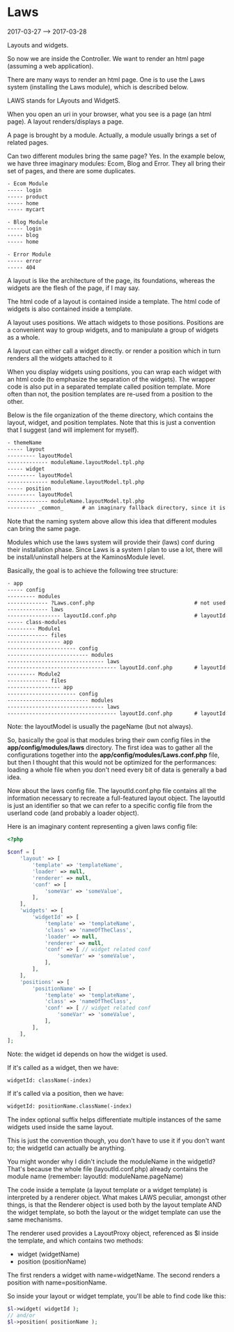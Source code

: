 Laws
========================
2017-03-27 --> 2017-03-28


Layouts and widgets.



So now we are inside the Controller.
We want to render an html page (assuming a web application).

There are many ways to render an html page.
One is to use the Laws system (installing the Laws module), which is described below.


LAWS stands for LAyouts and WidgetS.


When you open an uri in your browser, what you see is a page (an html page).
A layout renders/displays a page.

A page is brought by a module.
Actually, a module usually brings a set of related pages.

Can two different modules bring the same page?
Yes.
In the example below, we have three imaginary modules: Ecom, Blog and Error.
They all bring their set of pages, and there are some duplicates.

```txt
- Ecom Module
----- login
----- product
----- home
----- mycart

- Blog Module
----- login
----- blog
----- home

- Error Module
----- error
----- 404
```


A layout is like the architecture of the page, its foundations, whereas the widgets are the flesh of the page,
if I may say.

The html code of a layout is contained inside a template.
The html code of widgets is also contained inside a template.


A layout uses positions.
We attach widgets to those positions.
Positions are a convenient way to group widgets, and to manipulate a group of widgets as a whole.

A layout can either call a widget directly.
or render a position which in turn renders all the widgets attached to it

When you display widgets using positions, you can wrap each widget with an html code (to emphasize
the separation of the widgets).
The wrapper code is also put in a separated template called position template.
More often than not, the position templates are re-used from a position to the other.

Below is the file organization of the theme directory, which contains the layout, widget, and position templates.
Note that this is just a convention that I suggest (and will implement for myself).

```txt
- themeName
----- layout
--------- layoutModel
------------- moduleName.layoutModel.tpl.php
----- widget
--------- layoutModel
------------- moduleName.layoutModel.tpl.php
----- position
--------- layoutModel
------------- moduleName.layoutModel.tpl.php
--------- _common_      # an imaginary fallback directory, since it is not likely that every module brings its own position template(s) 

```

Note that the naming system above allow this idea that different modules can bring the same page.


Modules which use the laws system will provide their (laws) conf during their installation phase.
Since Laws is a system I plan to use a lot, there will be install/uninstall helpers at the KaminosModule level.
 
Basically, the goal is to achieve the following tree structure:


```txt
- app
----- config
--------- modules
------------- ?Laws.conf.php                                # not used for now
------------- laws
----------------- layoutId.conf.php                         # layoutId: layoutModel.moduleName
----- class-modules
--------- Module1
------------- files
----------------- app
---------------------- config
-------------------------- modules
------------------------------- laws
----------------------------------- layoutId.conf.php       # layoutId: layoutModel.Module1 for instance
--------- Module2
------------- files
----------------- app
---------------------- config
-------------------------- modules
------------------------------- laws
----------------------------------- layoutId.conf.php       # layoutId: layoutModel.Module2 for instance
```



Note: the layoutModel is usually the pageName (but not always).



So, basically the goal is that modules bring their own config files in the **app/config/modules/laws** directory.
The first idea was to gather all the configurations together into the **app/config/modules/Laws.conf.php** file,
but then I thought that this would not be optimized for the performances: loading a whole file when you don't need
every bit of data is generally a bad idea.



Now about the laws config file.
The layoutId.conf.php file contains all the information necessary to recreate a full-featured layout object.
The layoutId is just an identifier so that we can refer to a specific config file from the userland code
(and probably a loader object).

Here is an imaginary content representing a given laws config file:
  
```php
<?php 

$conf = [
    'layout' => [
        'template' => 'templateName',    
        'loader' => null,    
        'renderer' => null,    
        'conf' => [
            'someVar' => 'someValue',    
        ],       
    ],
    'widgets' => [
        'widgetId' => [  
            'template' => 'templateName',     
            'class' => 'nameOfTheClass',     
            'loader' => null,    
            'renderer' => null,        
            'conf' => [ // widget related conf
                'someVar' => 'someValue',
            ],        
        ],    
    ],
    'positions' => [
        'positionName' => [
            'template' => 'templateName',        
            'class' => 'nameOfTheClass',     
            'conf' => [ // widget related conf
                'someVar' => 'someValue',
            ],        
        ],    
    ],
];
```

Note: the widget id depends on how the widget is used.

If it's called as a widget, then we have:
```txt
widgetId: className(-index)
```

If it's called via a position, then we have:
```txt
widgetId: positionName.className(-index)
```

The index optional suffix helps differentiate multiple instances of the same widgets
used inside the same layout.


This is just the convention though, you don't have to use it if you don't want to;
the widgetId can actually be anything.


You might wonder why I didn't include the moduleName in the widgetId?
That's because the whole file (layoutId.conf.php) already contains the module name (remember: layoutId: moduleName.pageName)


The code inside a template (a layout template or a widget template) is interpreted by a renderer object.
What makes LAWS peculiar, amongst other things, is that the Renderer object is used both by the layout
template AND the widget template, so both the layout or the widget template can use the same mechanisms.

The renderer used provides a LayoutProxy object, referenced as $l inside the template,
and which contains two methods:

- widget (widgetName)
- position (positionName)

The first renders a widget with name=widgetName.
The second renders a position with name=positionName.

So inside your layout or widget template, you'll be able to find code like this:

```php
$l->widget( widgetId );
// and/or
$l->position( positionName );
```






